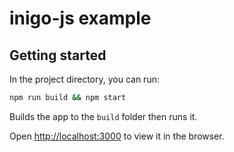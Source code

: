 # inigo-js example

## Getting started

In the project directory, you can run:

``` bash
npm run build && npm start
```

Builds the app to the `build` folder then runs it.

Open [http://localhost:3000](http://localhost:3000) to view it in the browser.